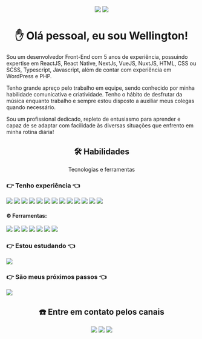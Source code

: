 
<div align="center">
    <a href="https://github.com/WelliWillers/WelliWillers/blob/main/README.md"><img src="https://img.shields.io/static/v1?label=PT-BR&message=Portuguese&color=green&style=for-the-badge&logo="/></a>
    <a href="https://github.com/WelliWillers/WelliWillers/blob/main/README-EN.md"><img src="https://img.shields.io/static/v1?label=en-US&message=English&color=black&style=for-the-badge&logo="/></a>
</div>


<h1 align="center">✋ Olá pessoal, eu sou Wellington!</h1>

Sou um desenvolvedor Front-End com 5 anos de experiência, possuindo expertise em ReactJS, React Native, NextJs, VueJS, NuxtJS, HTML, CSS ou SCSS, Typescript, Javascript, além de contar com experiência em WordPress e PHP.

Tenho grande apreço pelo trabalho em equipe, sendo conhecido por minha habilidade comunicativa e criatividade. Tenho o hábito de desfrutar da música enquanto trabalho e sempre estou disposto a auxiliar meus colegas quando necessário.

Sou um profissional dedicado, repleto de entusiasmo para aprender e capaz de se adaptar com facilidade às diversas situações que enfrento em minha rotina diária!

<h2 align="center">🛠 Habilidades</h2>
<p align="center">Tecnologias e ferramentas</p>

<h3 align="left"> 👉 Tenho experiência 👈</h3>
<div align="left">
  <img src="https://img.shields.io/static/v1?label=&message=JS&color=black&style=for-the-badge&logo=javascript"/>
  <img src="https://img.shields.io/static/v1?label=&message=TS&color=black&style=for-the-badge&logo=typescript"/>
  <img src="https://img.shields.io/static/v1?label=&message=REACTJS&color=black&style=for-the-badge&logo=react"/>
  <img src="https://img.shields.io/static/v1?label=&message=NEXTJS&color=black&style=for-the-badge&logo=nextdotjs"/>
  <img src="https://img.shields.io/static/v1?label=&message=CSS&color=black&style=for-the-badge&logo=css3"/>
  <img src="https://img.shields.io/static/v1?label=&message=HTML&color=black&style=for-the-badge&logo=html5"/>
  <img src="https://img.shields.io/static/v1?label=&message=PRISMA&color=black&style=for-the-badge&logo=prisma"/>
  <img src="https://img.shields.io/static/v1?label=&message=TAILWIND&color=black&style=for-the-badge&logo=tailwindcss"/>
  <img src="https://img.shields.io/static/v1?label=&message=PHP&color=black&style=for-the-badge&logo=php"/>
  <img src="https://img.shields.io/static/v1?label=&message=BOOTSTRAP&color=black&style=for-the-badge&logo=bootstrap"/>
  <img src="https://img.shields.io/static/v1?label=&message=WORDPRESS&color=black&style=for-the-badge&logo=wordpress"/>
  <img src="https://img.shields.io/static/v1?label=&message=VUEJS&color=black&style=for-the-badge&logo=vuedotjs"/>
  <img src="https://img.shields.io/static/v1?label=&message=NUXTJS&color=black&style=for-the-badge&logo=nuxtdotjs"/>

  <h4>⚙️ Ferramentas: </h4>
  <img src="https://img.shields.io/static/v1?label=&message=LINUX&color=black&style=for-the-badge&logo=ubuntu"/>
  <img src="https://img.shields.io/static/v1?label=&message=GIT&color=black&style=for-the-badge&logo=git"/>
  <img src="https://img.shields.io/static/v1?label=&message=DOCKER&color=black&style=for-the-badge&logo=docker"/>
  <img src="https://img.shields.io/static/v1?label=&message=FIGMA&color=black&style=for-the-badge&logo=figma"/>
  <img src="https://img.shields.io/static/v1?label=&message=MYSQL&color=black&style=for-the-badge&logo=mysql"/>
  <img src="https://img.shields.io/static/v1?label=&message=FIREBASE&color=black&style=for-the-badge&logo=firebase"/>
  <img src="https://img.shields.io/static/v1?label=&message=INSOMNIA&color=black&style=for-the-badge&logo=insomnia"/>
</div>

<h3 align="left"> 👉 Estou estudando 👈</h3>
<div align="left">
  <img src="https://img.shields.io/static/v1?label=&message=REACT NATIVE&color=black&style=for-the-badge&logo=react"/>
</div>

<h3 align="left"> 👉 São meus próximos passos 👈</h3>
<div align="left">
  <img src="https://img.shields.io/static/v1?label=&message=NODEJS&color=black&style=for-the-badge&logo=nodedotjs"/>
</div>

<h2 align="center">☎️ Entre em contato pelos canais</h2>
<div align="center">
  <a href="mailto:wellington.willer@gmail.com"><img src="https://img.shields.io/badge/-wellington.willers@gmail.com-c14438?style=flat&logo=Gmail&logoColor=white&link=mailto:wellington.willer@gmail.com"/></a>
  <a href="https://www.linkedin.com/in/wellington-willers-24302b199/"><img src="https://img.shields.io/badge/-@Wellington-blue?style=flat&logo=Linkedin&logoColor=white&link=https://www.linkedin.com/in/wellington-willers-24302b199/"/></a>
  <a href="https://app.rocketseat.com.br/me/wellington-willers"><img src="https://img.shields.io/badge/Perfil-Rocketseat-blueviolet"/></a>
</div>
